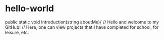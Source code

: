 # hello-world
public static void Introduction(string aboutMe){
 // Hello and welcome to my GitHub! 
 // Here, one can view projects that I have completed for school, for leisure, etc. 
